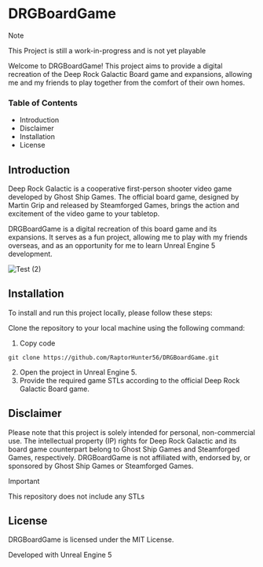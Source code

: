 # DRGBoardGame

> [!NOTE]
> This Project is still a work-in-progress and is not yet playable

Welcome to DRGBoardGame! This project aims to provide a digital recreation of the Deep Rock Galactic Board game and expansions, allowing me and my friends to play together from the comfort of their own homes.

### Table of Contents
* Introduction
* Disclaimer
* Installation
* License
## Introduction
Deep Rock Galactic is a cooperative first-person shooter video game developed by Ghost Ship Games. The official board game, designed by Martin Grip and released by Steamforged Games, brings the action and excitement of the video game to your tabletop.

DRGBoardGame is a digital recreation of this board game and its expansions. It serves as a fun project, allowing me to play with my friends overseas, and as an opportunity for me to learn Unreal Engine 5 development.

![Test (2)](https://github.com/RaptorHunter56/DRGBoardGame/assets/31195727/3a5bc14a-e9d9-4855-a70a-eb88b8a386be)

## Installation
To install and run this project locally, please follow these steps:

Clone the repository to your local machine using the following command:
1. Copy code
```
git clone https://github.com/RaptorHunter56/DRGBoardGame.git
```
2. Open the project in Unreal Engine 5.
3. Provide the required game STLs according to the official Deep Rock Galactic Board game.

## Disclaimer
Please note that this project is solely intended for personal, non-commercial use. The intellectual property (IP) rights for Deep Rock Galactic and its board game counterpart belong to Ghost Ship Games and Steamforged Games, respectively. DRGBoardGame is not affiliated with, endorsed by, or sponsored by Ghost Ship Games or Steamforged Games.

> [!IMPORTANT]
> This repository does not include any STLs

## License
DRGBoardGame is licensed under the MIT License.

Developed with Unreal Engine 5
